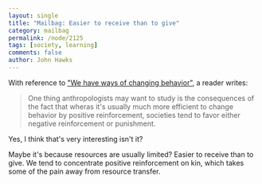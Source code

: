 ```yaml
---
layout: single 
title: "Mailbag: Easier to receive than to give" 
category: mailbag
permalink: /node/2125
tags: [society, learning] 
comments: false 
author: John Hawks 
---
```


With reference to <a href="http://johnhawks.net/node/2106">"We have ways of changing behavior"</a>, a reader writes:


<blockquote>One thing anthropologists may want to study is the consequences of the fact that wheras it's usually much more efficient to change behavior by positive reinforcement, societies tend to favor either negative reinforcement or punishment.</blockquote>

Yes, I think that's very interesting isn't it? 

Maybe it's because resources are usually limited? Easier to receive than to give. We tend to concentrate positive reinforcement on kin, which takes some of the pain away from resource transfer. 


